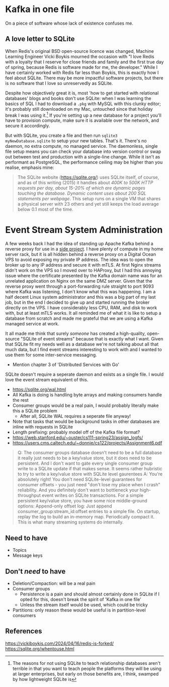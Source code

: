 # Kafka in one file

On a piece of software whose lack of existence confuses me.

## A love letter to SQLite

When Redis's original BSD open-source licence was changed, Machine Learning Engineer Vicki Boykis mourned the occasion with "I love Redis with a loyalty that I reserve for close friends and family and the first true day of spring, because Redis is software made for me, the developer." While I have certainly worked with Redis far less than Boykis, this is exactly how I feel about SQLite. There may be more impactful software projects, but there is no software that I love so unreservedly as SQLite.

Despite how objectively great it is, most 'how to get started with relational databases' blogs and books don't use SQLite: when I was learning the basics of SQL I had to download a `.pkg` with MySQL with this clunky editor; it's probably still downloaded on my Mac, untouched since that holiday break I was using it.[^1] If you're setting up a new database for a project you'll have to provision compute, make sure it is available over the network, and secure it accordingly. 

But with SQLite, you create a file and then run `sqlite3 myNewDatabase.sqlite` to setup your new tables. That's it. There's no daemon, no extra compute, no managed service. The daemonless, single file setup means you can check your database into version control or swap out between test and production with a single-line change. While it isn't as performant as PostgreSQL, the performance ceiling may be higher than you realise, emphasis mine:

> The SQLite website (https://sqlite.org/) uses SQLite itself, of course, and as of this writing (2015) it handles about *400K to 500K HTTP requests per day, about 15-20% of which are dynamic pages touching the database. Dynamic content uses about 200 SQL statements per webpage*. This setup runs on a single VM that shares a physical server with 23 others and yet still keeps the load average below 0.1 most of the time.

# Event Stream System Administration

A few weeks back I had the idea of standing up Apache Kafka behind a reverse proxy for use in a [side project](https://github.com/eoncarlyle/januaryplayground). I have plenty of compute in my home server rack, but it is all hidden behind a reverse proxy on a Digital Ocean VPS to avoid exposing my private IP address. The idea was to open the broker up to any IP address and secure it with mTLS. At first Nginx streams didn't work on the VPS so I moved over to HAProxy, but I had this annoying issue where the certificate presented by the Kafka domain name was for an unrelated application on Nginx on the same DMZ server. Given that the reverse proxy went through a port-forwarding rule straight to port 9093 where Kafka was listening, I don't know what this was happening. I am a half decent Linux system administrator and this was a big part of my last job, but in the end I decided to give up and started running the broker directly on the VPS. I have considerably less CPU, RAM, and disk to work with, but at least mTLS  works. It all reminded me of what it is like to setup a database from scratch and made me grateful that we are using a Kafka managed service at work.

It all made me think that surely _someone_ has created a high-quality, open-source "SQLite of event streams" because that is exactly what I want. Given that SQLite fit my needs well as a database we're not talking about all that much data, but I find event streams interesting to work with and I wanted to use them for some inter-service messaging. 

- Mention chapter 3 of 'Distributed Services with Go'

SQLite doesn't require a seperate daemon and exists as a single file. I would love the event stream equivalent of this.
- https://sqlite.org/wal.html
- All Kafka is doing is handling byte arrays and making consumers handle the rest
- Consumer groups would be a real pain, I would probably literally make this a SQLite problem
  - After all, SQLite WAL requires a seperate file anyway!
- Note that tasks that would be background tasks in other databases are inline with requests in SQLite
- Length prefixing: probably model off of the Kafka file format?
- https://web.stanford.edu/~ouster/cs111-spring23/assign_logfs/
- https://users.cms.caltech.edu/~donnie/cs122/projects/Assignment6.pdf


> Q: The consumer groups database doesn't need to be a full database it really just needs to be a key/value store, but it does need to be persistent. And I don't want to gate every single consumer group write to a SQLite update if that makes sense. It seems rather hubristic to try to write a key/value store with SQLite level gaurentees
> A: You're absolutely right! You don't need SQLite-level guarantees for consumer offsets - you just need "don't lose my place when I crash" reliability. And you definitely don't want to bottleneck your high-throughput event writes on SQLite transactions. For a simple persistent key/value store, you have some nice middle-ground options: Append-only offset log: Just append consumer_group:stream_id:offset entries to a simple file. On startup, replay the log to build an in-memory map. Periodically compact it. This is what many streaming systems do internally.

## Need to have
- Topics
- Message keys

## Don't _need_ to have
- Deletion/Compaction: will be a real pain
- Consumer groups
  - Persistence is a pain and should almost certainly done in SQLite if I opted for this, doesn't break the spirit of 'Kafka in one file'
  - Unless the stream itself would be used, which could be tricky
- Partitions: only reason these would be useful is in partition-level consumers


## References
https://vickiboykis.com/2024/04/16/redis-is-forked/
https://sqlite.org/whentouse.html

[^1]: The reasons for not using SQLite to teach relationship databases aren't terrible in that you want to teach people the platforms they will be using at larger enterprises, but early on those benefits are, I think, swamped by how lightweight SQLite is

[^2]: This was for a [side project](https://github.com/eoncarlyle/januaryplayground) that I wanted to introduce some event streaming into
